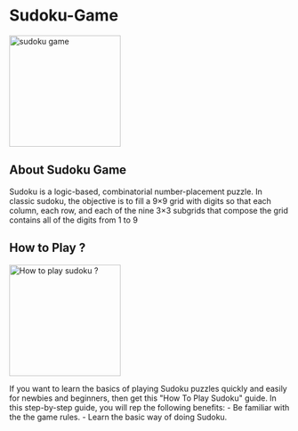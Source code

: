 # Sudoku-Game
<img src="https://upload.wikimedia.org/wikipedia/commons/thumb/e/e0/Sudoku_Puzzle_by_L2G-20050714_standardized_layout.svg/1200px-Sudoku_Puzzle_by_L2G-20050714_standardized_layout.svg.png" alt="sudoku game" width="200px" height="200px"  align="center">
<h2>About Sudoku Game</h2>
Sudoku is a logic-based, combinatorial number-placement puzzle. In classic sudoku, the objective is to fill a 9×9 grid with digits so that each column, each row, and each of the nine 3×3 subgrids that compose the grid contains all of the digits from 1 to 9

<h2>How to Play ?</h2>

<img src="https://sudoku.com/img/post-images/Sudoku-Rules-for-Complete-Beginners-2.jpg" width="200px" height="200px" alt="How to play sudoku ?" align-items="center">
<p>
If you want to learn the basics of playing Sudoku puzzles quickly and easily for newbies and beginners, then get this "How To Play Sudoku" guide. In this step-by-step guide, you will rep the following benefits: - Be familiar with the the game rules. - Learn the basic way of doing Sudoku.
</p>
